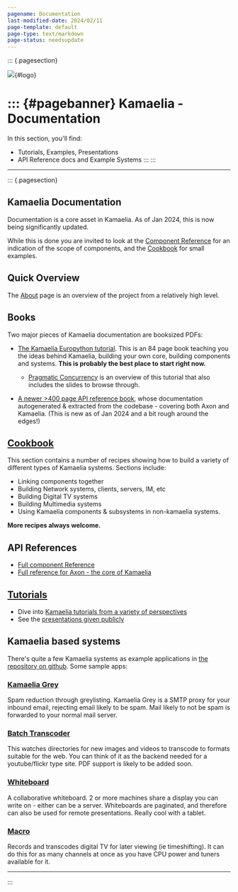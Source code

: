 ```yaml
---
pagename: Documentation
last-modified-date: 2024/02/11
page-template: default
page-type: text/markdown
page-status: needsupdate
---
```

::: {.pagesection}

![](/site-resources/cat-trans-medium.png){#logo}

::: {#pagebanner}
Kamaelia - Documentation
=======================================

In this section, you\'ll find:

* Tutorials, Examples, Presentations
* API Reference docs and Example Systems
:::
:::

------------------------------------------------------------------------

::: {.pagesection}
## Kamaelia Documentation

Documentation is a core asset in Kamaelia. As of Jan 2024, this is now
being significantly updated.

While this is done you are invited to look at the [Component Reference](/Components.html) for an indication of the scope of
components, and the [Cookbook](/Cookbook.html) for small examples.

## Quick Overview

The [About](/About.html) page is an overview of the project from a
relatively high level. 

## Books

Two major pieces of Kamaelia documentation are booksized PDFs:

* [The Kamaelia Europython tutorial](/downloads/20090619.KamaeliaPragmaticConcurrencyEuropython09.Final.pdf).
  This is an 84 page book teaching you the ideas behind Kamaelia,
  building your own core, building components and systems.
  **This is probably the best place to start right now.**

  * [Pragmatic Concurrency](/PragmaticConcurrency.html) is an overview of
    this tutorial that also includes the slides to browse through.

* [A newer \>400 page API reference book](/downloads/AxonKamaelia_docs.pdf),
  whose documentation autogenerated & extracted from the codebase -
  covering both Axon and Kamaelia.  (This is new as of Jan 2024 and a bit
  rough around the edges!)



## [Cookbook](/Cookbook.html)

This section contains a number of recipes showing how to build a variety
of different types of Kamaelia systems. Sections include:

-   Linking components together
-   Building Network systems, clients, servers, IM, etc
-   Building Digital TV systems
-   Building Multimedia systems
-   Using Kamaelia components & subsystems in non-kamaelia systems.

**More recipes always welcome.**


## API References

* [Full component Reference](/Components.html)
* [Full reference for Axon - the core of Kamaelia](/Docs/Axon/Axon.html)


## [Tutorials](/Tutorials.html)

-   Dive into [Kamaelia tutorials from a variety of perspectives](/Tutorials.html)
-   See the [presentations given publicly](/Presentations.html)

## Kamaelia based systems

There\'s quite a few Kamaelia systems as example applications in [the
repository on
github](https://github.com/sparkslabs/kamaelia/tree/master/Code/Python/Apps).
Some sample apps:

### [Kamaelia Grey](/KamaeliaGrey.html)

Spam reduction through greylisting. Kamaelia Grey is a SMTP proxy for
your inbound email, rejecting email likely to be spam. Mail likely to
not be spam is forwarded to your normal mail server.

### [Batch Transcoder](/ActiveFileProcessor.html)

This watches directories for new images and videos to transcode to
formats suitable for the web. You can think of it as the backend needed
for a youtube/flickr type site. PDF support is likely to be added soon.

### [Whiteboard](/Developers/Projects/Whiteboard.html)

A collaborative whiteboard. 2 or more machines share a display you can
write on - either can be a server. Whiteboards are paginated, and
therefore can also be used for remote presentations. Really cool with a
tablet.

### [Macro](/KamaeliaMacro.html)

Records and transcodes digital TV for later viewing (ie timeshifting).
It can do this for as many channels at once as you have CPU power and
tuners available for it.

---
:::

